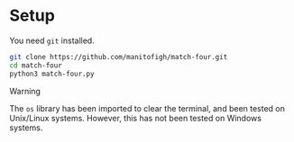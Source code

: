 # Setup

You need `git` installed.
```bash
git clone https://github.com/manitofigh/match-four.git
cd match-four
python3 match-four.py
```

> [!WARNING]
> The `os` library has been imported to clear the terminal, and been tested on Unix/Linux systems.
> However, this has not been tested on Windows systems.
